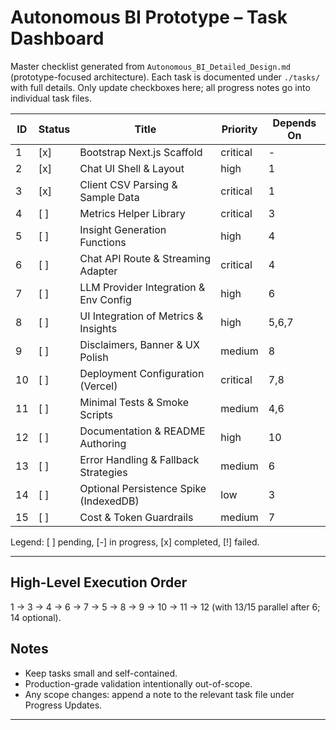 # Autonomous BI Prototype – Task Dashboard

Master checklist generated from `Autonomous_BI_Detailed_Design.md` (prototype-focused architecture). Each task is documented under `./tasks/` with full details. Only update checkboxes here; all progress notes go into individual task files.

| ID | Status | Title | Priority | Depends On |
|----|--------|-------|----------|------------|
| 1 | [x] | Bootstrap Next.js Scaffold | critical | - |
| 2 | [x] | Chat UI Shell & Layout | high | 1 |
| 3 | [x] | Client CSV Parsing & Sample Data | critical | 1 |
| 4 | [ ] | Metrics Helper Library | critical | 3 |
| 5 | [ ] | Insight Generation Functions | high | 4 |
| 6 | [ ] | Chat API Route & Streaming Adapter | critical | 4 |
| 7 | [ ] | LLM Provider Integration & Env Config | high | 6 |
| 8 | [ ] | UI Integration of Metrics & Insights | high | 5,6,7 |
| 9 | [ ] | Disclaimers, Banner & UX Polish | medium | 8 |
| 10 | [ ] | Deployment Configuration (Vercel) | critical | 7,8 |
| 11 | [ ] | Minimal Tests & Smoke Scripts | medium | 4,6 |
| 12 | [ ] | Documentation & README Authoring | high | 10 |
| 13 | [ ] | Error Handling & Fallback Strategies | medium | 6 |
| 14 | [ ] | Optional Persistence Spike (IndexedDB) | low | 3 |
| 15 | [ ] | Cost & Token Guardrails | medium | 7 |

Legend: [ ] pending, [-] in progress, [x] completed, [!] failed.

---

## High-Level Execution Order
1 → 3 → 4 → 6 → 7 → 5 → 8 → 9 → 10 → 11 → 12 (with 13/15 parallel after 6; 14 optional).

## Notes
- Keep tasks small and self-contained.
- Production-grade validation intentionally out-of-scope.
- Any scope changes: append a note to the relevant task file under Progress Updates.

---
